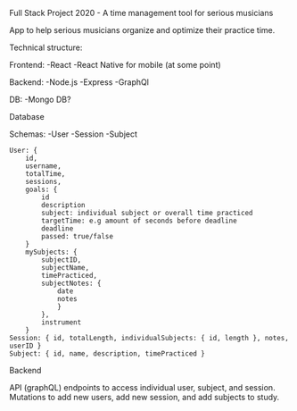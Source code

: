 Full Stack Project 2020 - A time management tool for serious musicians

App to help serious musicians organize and optimize their practice time.

Technical structure:

Frontend:
	-React
	-React Native for mobile (at some point)

Backend:
	-Node.js
	-Express
	-GraphQl

DB:
	-Mongo DB?

Database

Schemas:
	-User
	-Session
	-Subject

	User: { 
		id, 
		username, 
		totalTime, 
		sessions,
		goals: {
			id
			description
			subject: individual subject or overall time practiced
			targetTime: e.g amount of seconds before deadline
			deadline
			passed: true/false
		}
		mySubjects: { 
			subjectID, 
			subjectName, 
			timePracticed,
			subjectNotes: {
				date
				notes
				} 
			},
			instrument
		}
	Session: { id, totalLength, individualSubjects: { id, length }, notes, userID }
	Subject: { id, name, description, timePracticed }
	

Backend

API (graphQL) endpoints to access individual user, subject, and session. Mutations to add new users, add new session, and add subjects to study. 

